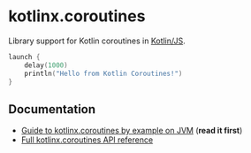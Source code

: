 # kotlinx.coroutines 

Library support for Kotlin coroutines in
[Kotlin/JS](https://kotlinlang.org/docs/reference/js-overview.html).

```kotlin
launch {
    delay(1000)
    println("Hello from Kotlin Coroutines!")
}
```

## Documentation 

* [Guide to kotlinx.coroutines by example on JVM](https://github.com/Kotlin/kotlinx.coroutines/blob/master/coroutines-guide.md) (**read it first**)
* [Full kotlinx.coroutines API reference](http://kotlin.github.io/kotlinx.coroutines)
